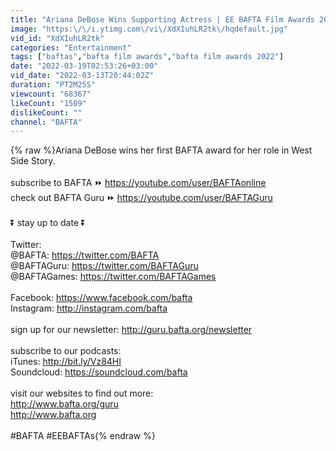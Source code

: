 ```yaml
---
title: "Ariana DeBose Wins Supporting Actress | EE BAFTA Film Awards 2022"
image: "https:\/\/i.ytimg.com\/vi\/XdXIuhLR2tk\/hqdefault.jpg"
vid_id: "XdXIuhLR2tk"
categories: "Entertainment"
tags: ["baftas","bafta film awards","bafta film awards 2022"]
date: "2022-03-19T02:53:26+03:00"
vid_date: "2022-03-13T20:44:02Z"
duration: "PT2M25S"
viewcount: "68367"
likeCount: "1509"
dislikeCount: ""
channel: "BAFTA"
---
```

{% raw %}Ariana DeBose wins her first BAFTA award for her role in West Side Story.<br /><br />subscribe to BAFTA ⏩ <a rel="nofollow" target="blank" href="https://youtube.com/user/BAFTAonline">https://youtube.com/user/BAFTAonline</a><br />check out BAFTA Guru ⏩ <a rel="nofollow" target="blank" href="https://youtube.com/user/BAFTAGuru">https://youtube.com/user/BAFTAGuru</a><br /><br />⏬  stay up to date ⏬ <br /><br />Twitter: <br />@BAFTA: <a rel="nofollow" target="blank" href="https://twitter.com/BAFTA">https://twitter.com/BAFTA</a> <br />@BAFTAGuru: <a rel="nofollow" target="blank" href="https://twitter.com/BAFTAGuru">https://twitter.com/BAFTAGuru</a> <br />@BAFTAGames: <a rel="nofollow" target="blank" href="https://twitter.com/BAFTAGames">https://twitter.com/BAFTAGames</a> <br /><br />Facebook: <a rel="nofollow" target="blank" href="https://www.facebook.com/bafta">https://www.facebook.com/bafta</a><br />Instagram: <a rel="nofollow" target="blank" href="http://instagram.com/bafta">http://instagram.com/bafta</a><br /><br />sign up for our newsletter: <a rel="nofollow" target="blank" href="http://guru.bafta.org/newsletter">http://guru.bafta.org/newsletter</a> <br /><br />subscribe to our podcasts:<br />iTunes: <a rel="nofollow" target="blank" href="http://bit.ly/Vz84HI">http://bit.ly/Vz84HI</a> <br />Soundcloud: <a rel="nofollow" target="blank" href="https://soundcloud.com/bafta">https://soundcloud.com/bafta</a><br /><br />visit our websites to find out more:<br /><a rel="nofollow" target="blank" href="http://www.bafta.org/guru">http://www.bafta.org/guru</a><br /><a rel="nofollow" target="blank" href="http://www.bafta.org">http://www.bafta.org</a><br /><br />#BAFTA #EEBAFTAs{% endraw %}

